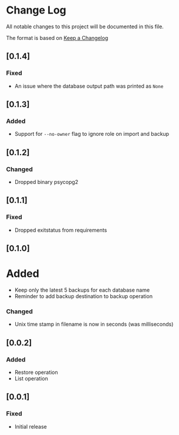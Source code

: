 # Change Log

All notable changes to this project will be documented in this file.

The format is based on [Keep a Changelog](http://keepachangelog.com/)

## [0.1.4]

### Fixed

- An issue where the database output path was printed as `None`

## [0.1.3]

### Added

- Support for `--no-owner` flag to ignore role on import and backup

## [0.1.2]

### Changed

- Dropped binary psycopg2

## [0.1.1]

### Fixed

- Dropped exitstatus from requirements

## [0.1.0]

# Added

- Keep only the latest 5 backups for each database name
- Reminder to add backup destination to backup operation

### Changed

- Unix time stamp in filename is now in seconds (was milliseconds)

## [0.0.2]

### Added

- Restore operation
- List operation

## [0.0.1]

### Fixed

- Initial release
